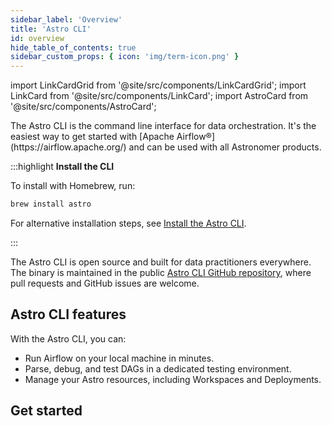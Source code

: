 ```yaml
---
sidebar_label: 'Overview'
title: 'Astro CLI'
id: overview
hide_table_of_contents: true
sidebar_custom_props: { icon: 'img/term-icon.png' }
---
```


import LinkCardGrid from '@site/src/components/LinkCardGrid';
import LinkCard from '@site/src/components/LinkCard';
import AstroCard from '@site/src/components/AstroCard';

<p class="DocItem__header-description">The Astro CLI is the command line interface for data orchestration. It's the easiest way to get started with [Apache Airflow®](https://airflow.apache.org/) and can be used with all Astronomer products.</p>

:::highlight
__Install the CLI__

To install with Homebrew, run:

```sh
brew install astro
```

For alternative installation steps, see [Install the Astro CLI](install-cli.md).

:::

The Astro CLI is open source and built for data practitioners everywhere. The binary is maintained in the public [Astro CLI GitHub repository](https://github.com/astronomer/astro-cli), where pull requests and GitHub issues are welcome.

## Astro CLI features

With the Astro CLI, you can:

- Run Airflow on your local machine in minutes.
- Parse, debug, and test DAGs in a dedicated testing environment.
- Manage your Astro resources, including Workspaces and Deployments.

## Get started

<LinkCardGrid>
  <LinkCard truncate label="Astro CLI Quickstart" description="Start a new Airflow project with just a few commands." href="/astro/cli/get-started-cli" />
  <LinkCard truncate label="Release notes" description="Review the latest changes to the Astro CLI." href="/astro/cli/release-notes" />
  <LinkCard truncate label="Command reference" description="Learn about all available Astro CLI commands." href="/astro/cli/reference" />
</LinkCardGrid>